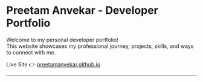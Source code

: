 # Preetam Anvekar - Developer Portfolio

Welcome to my personal developer portfolio!  
This website showcases my professional journey, projects, skills, and ways to connect with me.

Live Site 👉 [preetamanvekar.github.io](https://preetamanvekar.github.io)

---




